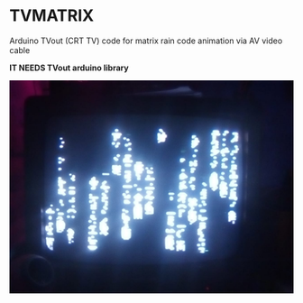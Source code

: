 # TVMATRIX
Arduino TVout (CRT TV) code for matrix rain code animation via AV video cable

**IT NEEDS TVout arduino library**

![alt text](https://raw.githubusercontent.com/v1ewport/TVMATRIX/main/capture.jpeg)
